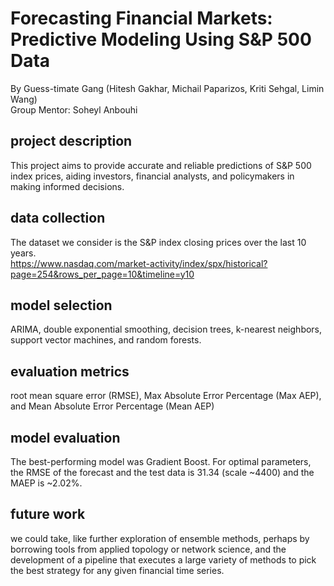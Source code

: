 # Forecasting Financial Markets: Predictive Modeling Using S&P 500 Data  
By Guess-timate Gang
  (Hitesh Gakhar, Michail Paparizos, Kriti Sehgal, Limin Wang)  
Group Mentor: Soheyl Anbouhi

## project description
This project aims to provide accurate and reliable predictions of S&P 500 index prices, aiding investors, financial analysts, and policymakers in making informed decisions. 

## data collection
The dataset we consider is the S&P index closing prices over the last 10 years.  
 https://www.nasdaq.com/market-activity/index/spx/historical?page=254&rows_per_page=10&timeline=y10

## model selection
ARIMA, double exponential smoothing, decision trees, k-nearest neighbors, support vector machines, and random forests. 

## evaluation metrics
root mean square error (RMSE), Max Absolute Error Percentage (Max AEP), and Mean Absolute Error Percentage (Mean AEP) 

## model evaluation
The best-performing model was Gradient Boost. For optimal parameters, the RMSE of the forecast and the test data is 31.34 (scale ~4400) and the MAEP is ~2.02%.

## future work
 we could take, like further exploration of ensemble methods, perhaps by borrowing tools from applied topology or network science, and the development of a pipeline that executes a large variety of methods to pick the best strategy for any given financial time series.

